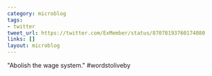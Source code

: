 ```yaml
---
category: microblog
tags:
- twitter
tweet_url: https://twitter.com/ExMember/status/87078193760174080
links: []
layout: microblog
---
```

"Abolish the wage system." #wordstoliveby
